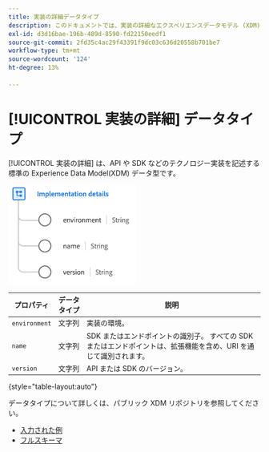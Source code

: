 ```yaml
---
title: 実装の詳細データタイプ
description: このドキュメントでは、実装の詳細なエクスペリエンスデータモデル (XDM) データタイプの概要を説明します。
exl-id: d3d16bae-196b-489d-8590-fd22150eedf1
source-git-commit: 2fd35c4ac29f43391f9dc03c636d20558b701be7
workflow-type: tm+mt
source-wordcount: '124'
ht-degree: 13%

---
```


# [!UICONTROL 実装の詳細] データタイプ

[!UICONTROL 実装の詳細] は、API や SDK などのテクノロジー実装を記述する標準の Experience Data Model(XDM) データ型です。

![データタイプの構造](../images/data-types/implementation-details.png)

| プロパティ | データタイプ | 説明 |
| --- | --- | --- |
| `environment` | 文字列 | 実装の環境。 |
| `name` | 文字列 | SDK またはエンドポイントの識別子。 すべての SDK またはエンドポイントは、拡張機能を含め、URI を通じて識別されます。 |
| `version` | 文字列 | API または SDK のバージョン。 |

{style="table-layout:auto"}

データタイプについて詳しくは、パブリック XDM リポジトリを参照してください。

* [入力された例](https://github.com/adobe/xdm/blob/master/components/datatypes/industry-verticals/implementationdetails.example.1.json)
* [フルスキーマ](https://github.com/adobe/xdm/blob/master/components/datatypes/industry-verticals/implementationdetails.schema.json)
